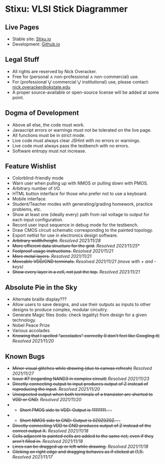 # Stixu: VLSI Stick Diagrammer

## Live Pages
* Stable site: [Stixu.io](https://stixu.io)
* Development: [Github.io](https://nickoveracker.github.io/StickDiagrammer)

## Legal Stuff
* All rights are reserved by Nick Overacker.
* Free for (personal ∧ non-professional ∧ non-commercial) use.
* For (professional ⋁ commercial ⋁ institutional) use, please contact: [nick.overacker@okstate.edu](mailto:nick.overacker@okstate.edu)
* A proper source-available or open-source license will be added at some point.

## Dogma of Development
* Above all else, the code must work.
* Javascript errors or warnings must not be tolerated on the live page.
* All functions must be in strict mode.
* Live code must always clear JSHint with no errors or warnings.
* Live code must always pass the testbench with no errors.
* Software entropy must not increase.

## Feature Wishlist
* Colorblind-friendly mode
* Warn user when pulling up with NMOS or pulling down with PMOS.
* Arbitrary number of I/O.
* HTML button interface for those who prefer not to use a keyboard.
* Mobile interface.
* Student/Teacher modes with generating/grading homework, practice problems, etc.
* Show at least one (ideally every) path from rail voltage to output for each input configuration.
* Record user input sequence in debug mode for the testbench.
* Draw CMOS circuit schematic corresponding to the painted topology.
* Export netlist for use in electronics design software.
* ~~Arbitrary width/height.~~ *Resolved 2021/11/28*
* ~~More efficient data structure for the grid.~~ *Resolved 2021/11/25**
* ~~Foolproof usage instructions.~~ *Resolved 2021/11/21*
* ~~More metal layers.~~ *Resolved 2021/11/21*
* ~~Moveable VDD/GND terminals.~~ *Resolved 2021/11/21 (move with + and - keys)*
* ~~Show every layer in a cell, not just the top.~~ *Resolved 2021/11/21*

## Absolute Pie in the Sky
* Alternate braille display???
* Allow users to save designs, and use their outputs as inputs to other designs to produce complex, modular circuitry.
* Generate Magic files (todo: check legality) from design for a given technology.
* Nobel Peace Prize
* Various accolades
* ~~Knowing that I spelled "accolades" correctly (I don't feel like Googling it)~~ *Resolved 2021/11/20*

## Known Bugs
* ~~Minor visual glitches while drawing (due to canvas refresh)~~ *Resolved 2021/11/27*
* ~~Issue #7 (regarding NAND3 in complex circuit)~~ *Resolved 2021/11/23*
* ~~Directly connecting output to input produces output of Z instead of reproducing the input.~~ *Resolved 2021/11/20*
* ~~Unexpected output when both terminals of a transistor are shorted to VDD or GND.~~ *Resolved 2021/11/20*
* * ~~Short PMOS side to VDD: Output is 11111111. . .~~
* * ~~Short NMOS side to GND: Output is 0Z0Z0Z0Z. . .~~
* ~~Directly connecting VDD to GND produces output of Z instead of the correct output X.~~ *Resolved 2021/11/18*
* ~~Cells adjacent to painted cells are added to the same net, even if they aren't filled in.~~ *Resolved 2021/11/18*
* ~~Lines can be dragged up or left while drawing.~~ *Resolved 2021/11/18*
* ~~Clicking on right edge and dragging behaves as if clicked at (1,1).~~ *Resolved 2021/11/17*
